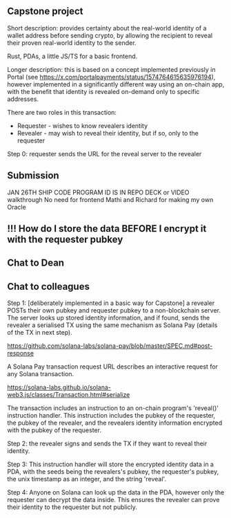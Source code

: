 ## Capstone project

Short description: provides certainty about the real-world identity of a wallet address before sending crypto, by allowing the recipient to reveal their proven real-world identity to the sender.

Rust, PDAs, a little JS/TS for a basic frontend.

Longer description: this is based on a concept implemented previously in Portal (see https://x.com/portalpayments/status/1574764615635976194), however implemented in a significantly different way using an on-chain app, with the benefit that identity is revealed on-demand only to specific addresses.

There are two roles in this transaction:

- Requester - wishes to know revealers identity
- Revealer - may wish to reveal their identity, but if so, only to the requester

Step 0: requester sends the URL for the reveal server to the revealer

## Submission

JAN 26TH SHIP CODE
PROGRAM ID IS IN REPO
DECK or VIDEO walkthrough
No need for frontend
Mathi and Richard for making my own Oracle

## !!! How do I store the data BEFORE I encrypt it with the requester pubkey

## Chat to Dean

## Chat to colleagues

Step 1: [deliberately implemented in a basic way for Capstone] a revealer POSTs their own pubkey and requester pubkey to a non-blockchain server. The server looks up stored identity information, and if found, sends the revealer a serialised TX using the same mechanism as Solana Pay (details of the TX in next step).

https://github.com/solana-labs/solana-pay/blob/master/SPEC.md#post-response

A Solana Pay transaction request URL describes an interactive request for any Solana transaction.

https://solana-labs.github.io/solana-web3.js/classes/Transaction.html#serialize

The transaction includes an instruction to an on-chain program's 'reveal()' instruction handler. This instruction includes the pubkey of the requester, the pubkey of the revealer, and the revealers identity information encrypted with the pubkey of the requester.

Step 2: the revealer signs and sends the TX if they want to reveal their identity.

Step 3: This instruction handler will store the encrypted identity data in a PDA, with the seeds being the revealers's pubkey, the requester's pubkey, the unix timestamp as an integer, and the string 'reveal'.

Step 4: Anyone on Solana can look up the data in the PDA, however only the requester can decrypt the data inside. This ensures the revealer can prove their identity to the requester but not publicly.
